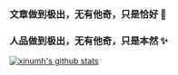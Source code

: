 ### 文章做到极出，无有他奇，只是恰好 👋
### 人品做到极出，无有他奇，只是本然 ✨

<!--
**xinumh/xinumh** is a ✨ _special_ ✨ repository because its `README.md` (this file) appears on your GitHub profile.

Here are some ideas to get you started:

- 🔭 I’m currently working on ...
- 🌱 I’m currently learning ...
- 👯 I’m looking to collaborate on ...
- 🤔 I’m looking for help with ...
- 💬 Ask me about ...
- 📫 How to reach me: ...
- 😄 Pronouns: ...
- ⚡ Fun fact: ...
-->

[![xinumh's github stats](https://github-readme-stats.vercel.app/api?username=xinumh)](https://github.com/xinumh/github-readme-stats)

